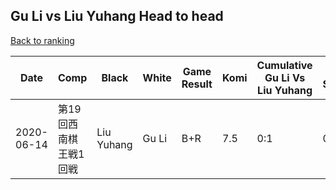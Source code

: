 ## Gu Li vs Liu Yuhang Head to head

[Back to ranking](../../index.md)




| **Date** | **Comp** | **Black** | **White** | **Game Result** | **Komi** | **Cumulative Gu Li Vs Liu Yuhang** | **Gu Li Streak** | **Liu Yuhang Streak** | 
| --- | --- | --- | --- | --- | --- | --- | --- | --- |
| 2020-06-14 | 第19回西南棋王戦1回戦 | Liu Yuhang | Gu Li | B+R | 7.5 | 0:1 | 0 | 1 |




